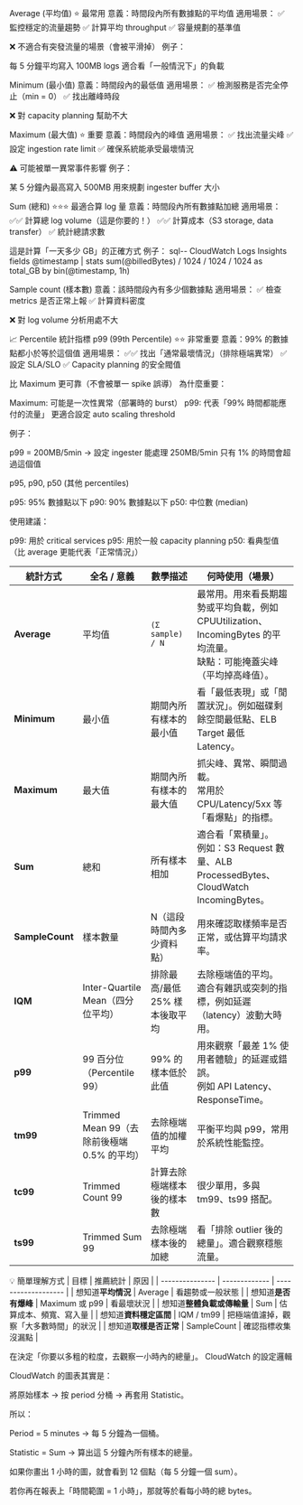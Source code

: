 Average (平均值) ⭐ 最常用
意義：時間段內所有數據點的平均值
適用場景：
✅ 監控穩定的流量趨勢
✅ 計算平均 throughput
✅ 容量規劃的基準值

❌ 不適合有突發流量的場景（會被平滑掉）
例子：

每 5 分鐘平均寫入 100MB logs
適合看「一般情況下」的負載


Minimum (最小值)
意義：時間段內的最低值
適用場景：
✅ 檢測服務是否完全停止（min = 0）
✅ 找出離峰時段

❌ 對 capacity planning 幫助不大

Maximum (最大值) ⭐ 重要
意義：時間段內的峰值
適用場景：
✅ 找出流量尖峰
✅ 設定 ingestion rate limit
✅ 確保系統能承受最壞情況

⚠️ 可能被單一異常事件影響
例子：

某 5 分鐘內最高寫入 500MB
用來規劃 ingester buffer 大小


Sum (總和) ⭐⭐⭐ 最適合算 log 量
意義：時間段內所有數據點加總
適用場景：
✅✅ 計算總 log volume（這是你要的！）
✅✅ 計算成本（S3 storage, data transfer）
✅ 統計總請求數

這是計算「一天多少 GB」的正確方式
例子：
sql-- CloudWatch Logs Insights
fields @timestamp
| stats sum(@billedBytes) / 1024 / 1024 / 1024 as total_GB 
  by bin(@timestamp, 1h)

Sample count (樣本數)
意義：該時間段內有多少個數據點
適用場景：
✅ 檢查 metrics 是否正常上報
✅ 計算資料密度

❌ 對 log volume 分析用處不大

📈 Percentile 統計指標
p99 (99th Percentile) ⭐⭐ 非常重要
意義：99% 的數據點都小於等於這個值
適用場景：
✅✅ 找出「通常最壞情況」（排除極端異常）
✅ 設定 SLA/SLO
✅ Capacity planning 的安全閥值

比 Maximum 更可靠（不會被單一 spike 誤導）
為什麼重要：

Maximum: 可能是一次性異常（部署時的 burst）
p99: 代表「99% 時間都能應付的流量」
更適合設定 auto scaling threshold

例子：

p99 = 200MB/5min → 設定 ingester 能處理 250MB/5min
只有 1% 的時間會超過這個值


p95, p90, p50 (其他 percentiles)

p95: 95% 數據點以下
p90: 90% 數據點以下
p50: 中位數 (median)

使用建議：

p99: 用於 critical services
p95: 用於一般 capacity planning
p50: 看典型值（比 average 更能代表「正常情況」）



| 統計方式            | 全名 / 意義                          | 數學描述               | 何時使用（場景）                                                                      |
| --------------- | -------------------------------- | ------------------ | ----------------------------------------------------------------------------- |
| **Average**     | 平均值                              | `(Σ sample) / N`   | 最常用。用來看長期趨勢或平均負載，例如 CPUUtilization、IncomingBytes 的平均流量。<br>缺點：可能掩蓋尖峰（平均掉高峰值）。 |
| **Minimum**     | 最小值                              | 期間內所有樣本的最小值        | 看「最低表現」或「閒置狀況」。例如磁碟剩餘空間最低點、ELB Target 最低 Latency。                             |
| **Maximum**     | 最大值                              | 期間內所有樣本的最大值        | 抓尖峰、異常、瞬間過載。<br>常用於 CPU/Latency/5xx 等「看爆點」的指標。                                |
| **Sum**         | 總和                               | 所有樣本相加             | 適合看「累積量」。<br>例如：S3 Request 數量、ALB ProcessedBytes、CloudWatch IncomingBytes。    |
| **SampleCount** | 樣本數量                             | N（這段時間內多少資料點）      | 用來確認取樣頻率是否正常，或估算平均請求率。                                                        |
| **IQM**         | Inter-Quartile Mean（四分位平均）       | 排除最高/最低 25% 樣本後取平均 | 去除極端值的平均。<br>適合有雜訊或突刺的指標，例如延遲（latency）波動大時用。                                  |
| **p99**         | 99 百分位（Percentile 99）            | 99% 的樣本低於此值        | 用來觀察「最差 1% 使用者體驗」的延遲或錯誤。<br>例如 API Latency、ResponseTime。                      |
| **tm99**        | Trimmed Mean 99（去除前後極端 0.5% 的平均） | 去除極端值的加權平均         | 平衡平均與 p99，常用於系統性能監控。                                                          |
| **tc99**        | Trimmed Count 99                 | 計算去除極端樣本後的樣本數      | 很少單用，多與 tm99、ts99 搭配。                                                         |
| **ts99**        | Trimmed Sum 99                   | 去除極端樣本後的加總         | 看「排除 outlier 後的總量」。適合觀察穩態流量。                                                  |



💡 簡單理解方式
| 目標              | 推薦統計          | 原因                  |
| --------------- | ------------- | ------------------- |
| 想知道**平均情況**     | Average       | 看趨勢或一般狀態            |
| 想知道**是否有爆峰**    | Maximum 或 p99 | 看最壞狀況               |
| 想知道**整體負載或傳輸量** | Sum           | 估算成本、頻寬、寫入量         |
| 想知道**資料穩定區間**   | IQM / tm99    | 把極端值濾掉，觀察「大多數時間」的狀況 |
| 想知道**取樣是否正常**   | SampleCount   | 確認指標收集沒漏點           |


在決定「你要以多粗的粒度，去觀察一小時內的總量」。
CloudWatch 的設定邏輯

CloudWatch 的圖表其實是：

將原始樣本 → 按 period 分桶 → 再套用 Statistic。

所以：

Period = 5 minutes → 每 5 分鐘為一個桶。

Statistic = Sum → 算出這 5 分鐘內所有樣本的總量。

如果你畫出 1 小時的圖，就會看到 12 個點（每 5 分鐘一個 sum）。

若你再在報表上「時間範圍 = 1 小時」，那就等於看每小時的總 bytes。